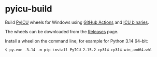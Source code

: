 # pyicu-build

Build [PyICU](https://gitlab.pyicu.org/main/pyicu) wheels for Windows using [GitHub Actions](https://github.com/cgohlke/pyicu-build/actions/workflows/wheel.yml) and [ICU binaries](https://github.com/unicode-org/icu/releases).

The wheels can be downloaded from the [Releases](https://github.com/cgohlke/pyicu-build/releases) page.

Install a wheel on the command line, for example for Python 3.14 64-bit:

    $ py.exe -3.14 -m pip install PyICU-2.15.2-cp314-cp314-win_amd64.whl
